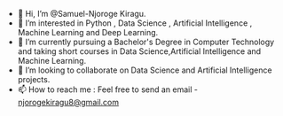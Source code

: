 - 👋 Hi, I’m @Samuel-Njoroge Kiragu.
- 👀 I’m interested in Python , Data Science , Artificial Intelligence , Machine Learning and Deep Learning.
- 🌱 I’m currently pursuing a Bachelor's Degree in Computer Technology and taking short courses in Data Science,Artificial Intelligence and Machine Learning. 
- 💞️ I’m looking to collaborate on Data Science and Artificial Intelligence projects.
- 📫 How to reach me :  Feel free to send an email -  njorogekiragu8@gmail.com

